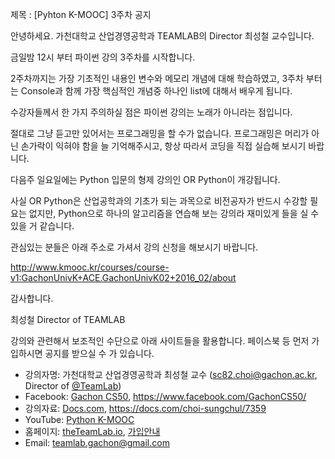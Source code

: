 제목 : [Pyhton K-MOOC] 3주차 공지

안녕하세요.
가천대학교 산업경영공학과 TEAMLAB의 Director 최성철 교수입니다.

금일밤 12시 부터 파이썬 강의 3주차를 시작합니다.

2주차까지는 가장 기초적인 내용인 변수와 메모리 개념에 대해 학습하였고,
3주차 부터는 Console과 함께 가장 핵심적인 개념중 하나인 list에 대해서 배우게 됩니다.

수강자들께서 한 가지 주의하실 점은 파이썬 강의는 노래가 아니라는 점입니다.

절대로 그냥 듣고만 있어서는 프로그래밍을 할 수가 없습니다.
프로그래밍은 머리가 아닌 손가락이 익혀야 함을 늘 기억해주시고, 항상 따라서 코딩을 직접 실습해 보시기 바랍니다.

다음주 일요일에는 Python 입문의 형제 강의인 OR Python이 개강됩니다.

사실 OR Python은 산업공학과의 기초가 되는 과목으로 비전공자가 반드시 수강할 필요는 없지만,
Python으로 하나의 알고리즘을 연습해 보는 강의라 재미있게 들을 실 수 있을 거 같습니다.

관심있는 분들은 아래 주소로 가셔서 강의 신청을 해보시기 바랍니다.

http://www.kmooc.kr/courses/course-v1:GachonUnivK+ACE.GachonUnivK02+2016_02/about

감사합니다.

최성철
Director of TEAMLAB

강의와 관련해서 보조적인 수단으로 아래 사이트들을 활용합니다.
페이스북 등 먼저 가입하시면 공지를 받으실 수 가 있습니다.

* 강의자명: 가천대학교 산업경영공학과 최성철 교수 (sc82.choi@gachon.ac.kr, Director of [@TeamLab](https://github.com/TeamLab))
* Facebook: [Gachon CS50](https://www.facebook.com/GachonCS50), https://www.facebook.com/GachonCS50/
* 강의자료: [Docs.com](https://docs.com/choi-sungchul/7359), https://docs.com/choi-sungchul/7359
* YouTube: [Python K-MOOC](https://www.youtube.com/playlist?list=PLBHVuYlKEkUJvRVv9_je9j3BpHwGHSZHz)
* 홈페이지: [theTeamLab.io](http://theteamlab.io/), [가입안내](https://www.youtube.com/watch?v=_jRvA170Z0c&list=PLBHVuYlKEkUJvRVv9_je9j3BpHwGHSZHz&index=12&t=19s)
* Email: teamlab.gachon@gmail.com
